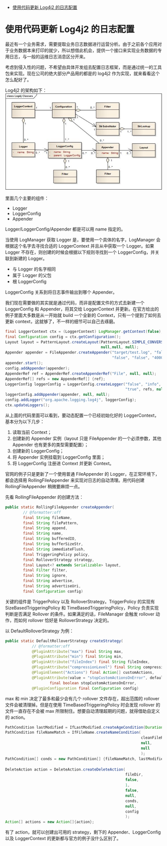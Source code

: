 - [使用代码更新 Log4j2 的日志配置](#org7a7ca9b)


<a id="org7a7ca9b"></a>

# 使用代码更新 Log4j2 的日志配置

最近有一个业务需求，需要提取业务日志数据进行运营分析。由于之前各个应用对于业务数据本来打印的就少，所以想借此机会，提供一个接口来实现业务数据的专用日志，与一般的运维日志消息区分开来。

考虑到侵入性的问题，不希望由具体开发组去配置日志框架，而是通过统一的工具包来实现。现在公司的绝大部分产品用的都是的 log4j2 作为实现，就来看看这个怎么配好了。

Log4j2 的架构如下： ![img](/assets/images/Log4jClasses.jpg)

里面几个主要的组件：

-   Logger
-   LoggerConfig
-   Appender

Logger/LoggerConfig/Appender 都是可以用 name 指定的。

当使用 LogManager 获取 Logger 是，要使用一个具体的名字，LogManager 会根据这个名字去寻找合适的 LoggerContext 并且从中获取一个 Logger。如果 Logger 不存在，则创建的时候会根据以下规则寻找到一个 LoggerConfig，并关联到新建的 Logger。

-   与 Logger 的名字相同
-   属于 Logger 的父包
-   根 LoggerConfig

LoggerConfig 关系到将日志事件输出到哪个 Appender。

我们现在需要做的其实就是通过代码，而非是配置文件的方式去新建一个 LoggerConfig 和 Appender，将其交给 LoggerContext 并更新。在官方给出的例子里面大多数是从一开始就 build 一个全新的 Context，只有一个提到了如何去更新 context，这就够了，不一样的细节可以自己去琢磨。

```java
final LoggerContext ctx = (LoggerContext) LogManager.getContext(false);
final Configuration config = ctx.getConfiguration();
Layout layout = PatternLayout.createLayout(PatternLayout.SIMPLE_CONVERSION_PATTERN, config, null,
                                           null,null, null);
Appender appender = FileAppender.createAppender("target/test.log", "false", "false", "File", "true",
                                                "false", "false", "4000", layout, null, "false", null, config);
appender.start();
config.addAppender(appender);
AppenderRef ref = AppenderRef.createAppenderRef("File", null, null);
AppenderRef[] refs = new AppenderRef[] {ref};
LoggerConfig loggerConfig = LoggerConfig.createLogger("false", "info", "org.apache.logging.log4j",
                                                      "true", refs, null, config, null );
loggerConfig.addAppender(appender, null, null);
config.addLogger("org.apache.logging.log4j", loggerConfig);
ctx.updateLoggers();
```

从上面的代码里面可以看到，要动态配置一个已经初始化好的 LoggerContext，基本分为以下几步：

1.  读取当前 Context；
2.  创建新的 Appender 实例（layout 只是 FileAppender 的一个必须参数，其他 Appender 也有更多的类型需要配置）；
3.  创建新的 LoggerConfig；
4.  将 Appender 实例挂载到 LoggerConfig 里面；
5.  将 LoggerConfig 注册进 Context 并更新 Context。

官网的例子只是更新了一个使用普通 FileAppender 的 Logger，在正常环境下，都会选择用 RollingFileAppender 来实现对日志的自动清理。用代码创建 RollingFileAppender 稍微要麻烦一点。

先看 RollingFileAppender 的创建方法：

```java
public static RollingFileAppender createAppender(
        // @formatter:off
        final String fileName,
        final String filePattern,
        final String append,
        final String name,
        final String bufferedIO,
        final String bufferSizeStr,
        final String immediateFlush,
        final TriggeringPolicy policy,
        final RolloverStrategy strategy,
        final Layout<? extends Serializable> layout,
        final Filter filter,
        final String ignore,
        final String advertise,
        final String advertiseUri,
        final Configuration config) 
```

关键的组件是 TriggerPolicy 以及 RolloverStrategy。TriggerPolicy 的实现有 SizeBasedTriggeringPolicy 和 TimeBasedTriggeringPolicy，Policy 负责实现判断是否满足 Rollover 的条件。如果满足的话，FileManager 会触发 rollover 动作，而如何 rollover 恰好是 RolloverStrategy 决定的。

以 DefaultRolloverStrategy 为例：

```java
public static DefaultRolloverStrategy createStrategy(
            // @formatter:off
            @PluginAttribute("max") final String max,
            @PluginAttribute("min") final String min,
            @PluginAttribute("fileIndex") final String fileIndex,
            @PluginAttribute("compressionLevel") final String compressionLevelStr,
            @PluginElement("Actions") final Action[] customActions,
            @PluginAttribute(value = "stopCustomActionsOnError", defaultBoolean = true)
                    final boolean stopCustomActionsOnError,
            @PluginConfiguration final Configuration config)
```

max 和 min 决定了最多和最少会有几个 rollover 文件存在，超出范围的 rollover 文件会被清理掉。但是在使用 TimeBasedTriggeringPolicy 时会发现 rollover 的文件一直存在不会被 max 所限制住。想要自动清理超期的问题，就得借助自定义的 action。

```java
PathCondition lastModified = IfLastModified.createAgeCondition(Duration.parse(totalTimeLimit), null);
PathCondition fileNameMatch = IfFileName.createNameCondition(
                                                             cleanFilePattern,
                                                             null,
                                                             null
                                                             );
PathCondition[] conds = new PathCondition[] {fileNameMatch, lastModified};

DeleteAction action = DeleteAction.createDeleteAction(
                                                      fileDir,
                                                      false,
                                                      1,
                                                      false,
                                                      null,
                                                      conds,
                                                      null,
                                                      config
                                                      );
Action[] actions = new Action[]{action};
```

有了 action，就可以创建出可用的 strategy，剩下的 Appender、LoggerConfig 以及 LoggerContext 的更新都与官方的例子没什么区别了。

